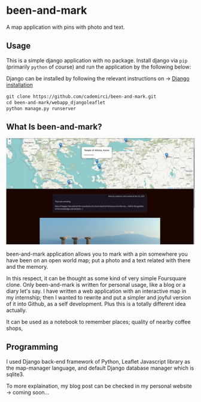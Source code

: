 # been-and-mark
A map application with pins with photo and text.

## Usage

This is a simple django application with no package. Install django via `pip` (primarily `python` of course) and run the application by the
following below:

Django can be installed by following the relevant instructions on &rarr; [Django installation](https://www.djangoproject.com/download/)

```
git clone https://github.com/cademirci/been-and-mark.git
cd been-and-mark/webapp_djangoleaflet
python manage.py runserver
```

## What Is been-and-mark?

![](screenshots/map.png)

been-and-mark application allows you to mark with a pin somewhere you have been on an open world map; put a photo and a text related with there and the memory. 

In this respect, it can be thought as some kind of very simple Foursquare clone. Only been-and-mark is written for personal usage, like a blog or a diary let's say. I have written a web application with an interactive map in my internship; then I wanted to rewrite and put a simpler and joyful version of it into Github, as a self development. Plus this is a totally different idea actually.

It can be used as a notebook to remember places; quality of nearby coffee shops, 

## Programming

I used Django back-end framework of Python, Leaflet Javascript library as the map-manager language, and default Django database manager which is sqlite3. 

To more explaination, my blog post can be checked in my personal website &rarr; coming soon...